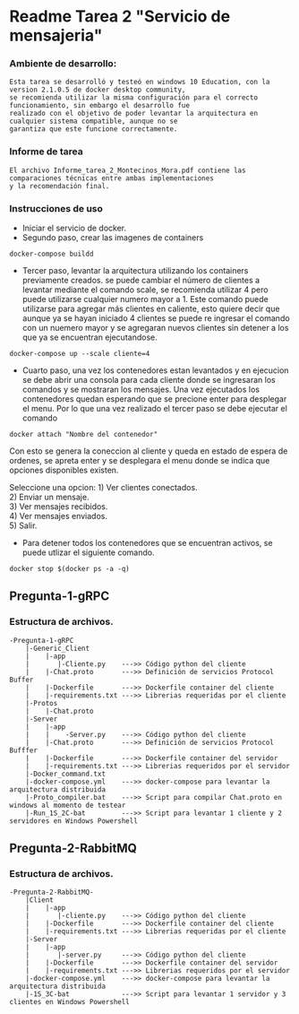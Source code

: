# Readme Tarea 2 "Servicio de mensajeria"

### Ambiente de desarrollo:
    Esta tarea se desarrolló y testeó en windows 10 Education, con la version 2.1.0.5 de docker desktop community, 
    se recomienda utilizar la misma configuración para el correcto funcionamiento, sin embargo el desarrollo fue
    realizado con el objetivo de poder levantar la arquitectura en cualquier sistema compatible, aunque no se 
    garantiza que este funcione correctamente.

### Informe de tarea
    El archivo Informe_tarea_2_Montecinos_Mora.pdf contiene las comparaciones técnicas entre ambas implementaciones 
    y la recomendación final.
### Instrucciones de uso

- Iniciar el servicio de docker.
- Segundo paso, crear las imagenes de containers
```console
docker-compose buildd
```
- Tercer paso, levantar la arquitectura utilizando los containers previamente creados. se puede cambiar
el número de clientes a levantar mediante el comando scale, se recomienda utilizar 4 pero puede utilizarse cualquier numero mayor a 1. Este comando puede utilizarse para agregar más clientes en caliente, esto quiere decir que aunque ya se hayan iniciado 4 clientes se puede re ingresar el comando con un nuemero mayor y se agregaran nuevos clientes sin detener a los que ya se encuentran ejecutandose.
```console
docker-compose up --scale cliente=4
```
- Cuarto paso, una vez los contenedores estan levantados y en ejecucion se debe abrir una consola para cada cliente donde se ingresaran los comandos y se mostraran los mensajes. Una vez ejecutados los contenedores quedan esperando que se precione enter para desplegar el menu. Por lo que una vez realizado el tercer paso se debe ejecutar el comando

```console
docker attach "Nombre del contenedor"
```
Con esto se genera la coneccion al cliente y queda en estado de espera de ordenes, se apreta enter y se desplegara el menu donde se indica que opciones disponibles existen.

Seleccione una opcion:
    1) Ver clientes conectados.  
    2) Enviar un mensaje.  
    3) Ver mensajes recibidos.  
    4) Ver mensajes enviados.  
    5) Salir.  


- Para detener todos los contenedores que se encuentran activos, se puede utlizar el siguiente comando.
```console
docker stop $(docker ps -a -q)
```

## Pregunta-1-gRPC
### Estructura de archivos.
    -Pregunta-1-gRPC
        |-Generic_Client
        |    |-app
        |       |-Cliente.py    --->> Código python del cliente
        |    |-Chat.proto       --->> Definición de servicios Protocol Buffer
        |    |-Dockerfile       --->> Dockerfile container del cliente
        |    |-requirements.txt --->> Librerias requeridas por el cliente
        |-Protos
        |    |-Chat.proto
        |-Server
        |    |-app
        |    |    -Server.py    --->> Código python del cliente
        |    |-Chat.proto       --->> Definición de servicios Protocol Bufffer
        |    |-Dockerfile       --->> Dockerfile container del servidor
        |    |-requirements.txt --->> Librerias requeridos por el servidor
        |-Docker_command.txt
        |-docker-compose.yml    --->> docker-compose para levantar la arquitectura distribuida
        |-Proto_compiler.bat    --->> Script para compilar Chat.proto en windows al momento de testear
        |-Run_1S_2C-bat         --->> Script para levantar 1 cliente y 2 servidores en Windows Powershell

## Pregunta-2-RabbitMQ
### Estructura de archivos.
    -Pregunta-2-RabbitMQ-
        |Client
        |    |-app
        |       |-cliente.py    --->> Código python del cliente
        |    |-Dockerfile       --->> Dockerfile container del cliente
        |    |-requirements.txt --->> Librerias requeridas por el cliente
        |-Server
        |    |-app
        |       |-server.py     --->> Código python del cliente
        |    |-Dockerfile       --->> Dockerfile container del servidor
        |    |-requirements.txt --->> Librerias requeridos por el servidor
        |-docker-compose.yml    --->> docker-compose para levantar la arquitectura distribuida
        |-1S_3C-bat             --->> Script para levantar 1 servidor y 3 clientes en Windows Powershell
